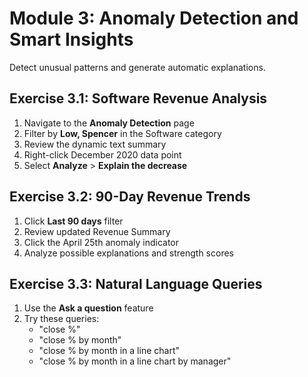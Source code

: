 # Module 3: Anomaly Detection and Smart Insights

Detect unusual patterns and generate automatic explanations.

## Exercise 3.1: Software Revenue Analysis
1. Navigate to the **Anomaly Detection** page
2. Filter by **Low, Spencer** in the Software category
3. Review the dynamic text summary
4. Right-click December 2020 data point
5. Select **Analyze** > **Explain the decrease**

## Exercise 3.2: 90-Day Revenue Trends
1. Click **Last 90 days** filter
2. Review updated Revenue Summary
3. Click the April 25th anomaly indicator
4. Analyze possible explanations and strength scores

## Exercise 3.3: Natural Language Queries
1. Use the **Ask a question** feature
2. Try these queries:
   - "close %"
   - "close % by month"
   - "close % by month in a line chart"
   - "close % by month in a line chart by manager"
